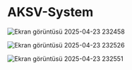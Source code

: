 # AKSV-System
![Ekran görüntüsü 2025-04-23 232458](https://github.com/user-attachments/assets/854c04b2-b785-45f4-ab36-1a118677e82d)

![Ekran görüntüsü 2025-04-23 232526](https://github.com/user-attachments/assets/a1c736d2-153c-4d91-931a-1c09c7a90764)

![Ekran görüntüsü 2025-04-23 232551](https://github.com/user-attachments/assets/a13ecdfc-c802-42f7-8bcb-ace28e06482b)
